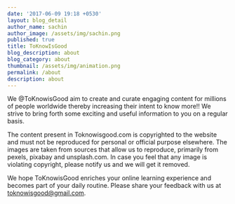 ```yaml
---
date: '2017-06-09 19:18 +0530'
layout: blog_detail
author_name: sachin
author_image: /assets/img/sachin.png
published: true
title: ToKnowIsGood
blog_description: about
blog_category: about
thumbnail: /assets/img/animation.png
permalink: /about
description: about
---
```


We @ToKnowisGood  aim to create and curate engaging content for millions of people worldwide thereby increasing their intent to know more!! We strive to bring forth some exciting and useful information to you on a regular basis. 

The content present in Toknowisgood.com is copyrighted to the website and must not be reproduced for personal or official purpose elsewhere. The images are taken from sources that allow us to reproduce, primarily from pexels, pixabay and unsplash.com. In case you feel that any image is violating copyright, please notify us and we will get it removed.

We hope ToKnowisGood enriches your online learning experience and becomes part of your daily routine. Please share your feedback with us at toknowisgood@gmail.com.
